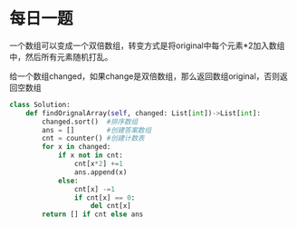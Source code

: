 
# 每日一题

一个数组可以变成一个双倍数组，转变方式是将original中每个元素*2加入数组中，然后所有元素随机打乱。

给一个数组changed，如果change是双倍数组，那么返回数组original，否则返回空数组

```python
class Solution:
    def findOrignalArray(self, changed: List[int])->List[int]:
        changed.sort()  #排序数组
        ans = []        #创建答案数组
        cnt = counter() #创建计数表
        for x in changed:
            if x not in cnt:
                cnt[x*2] +=1
                ans.append(x)
            else:
                cnt[x] -=1
                if cnt[x] == 0:
                    del cnt[x]
        return [] if cnt else ans
